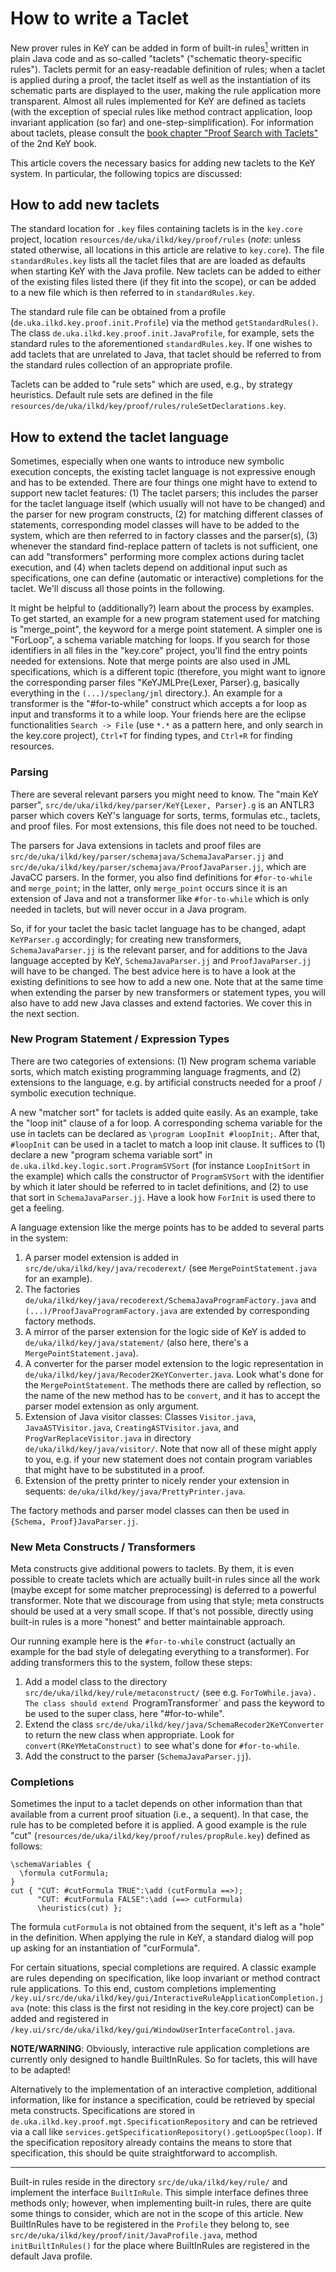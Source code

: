 # How to write a Taclet

New prover rules in KeY can be added in form of built-in rules<a href="#fn1" id="fnref1" name="fnref1"><sup>1</sup></a> written in plain Java code and as so-called "taclets" ("schematic theory-specific rules"). Taclets permit for an easy-readable definition of rules; when a taclet is applied during a proof, the taclet itself as well as the instantiation of its schematic parts are displayed to the user, making the rule application more transparent. Almost all rules implemented for KeY are defined as taclets (with the exception of special rules like method contract application, loop invariant application (so far) and one-step-simplification). For information about taclets, please consult the [book chapter "Proof Search with Taclets"](https://link.springer.com/chapter/10.1007/978-3-319-49812-6_4) of the 2nd KeY book.

This article covers the necessary basics for adding new taclets to the KeY system. In particular, the following topics are discussed:


##  How to add new taclets

The standard location for `.key` files containing taclets is in the `key.core` project, location `resources/de/uka/ilkd/key/proof/rules` (*note*: unless stated otherwise, all locations in this article are relative to `key.core`). The file `standardRules.key` lists all the taclet files that are are loaded as defaults when starting KeY with the Java profile. New taclets can be added to either of the existing files listed there (if they fit into the scope), or can be added to a new file which is then referred to in `standardRules.key`. 

The standard rule file can be obtained from a profile (`de.uka.ilkd.key.proof.init.Profile`) via the method `getStandardRules()`. The class `de.uka.ilkd.key.proof.init.JavaProfile`, for example, sets the standard rules to the aforementioned `standardRules.key`. If one wishes to add taclets that are unrelated to Java, that taclet should be referred to from the standard rules collection of an appropriate profile.

Taclets can be added to "rule sets" which are used, e.g., by strategy heuristics. Default rule sets are defined in the file `resources/de/uka/ilkd/key/proof/rules/ruleSetDeclarations.key`.

## How to extend the taclet language

Sometimes, especially when one wants to introduce new symbolic execution concepts, the existing taclet language is not expressive enough and has to be extended. There are four things one might have to extend to support new taclet features: (1) The taclet parsers; this includes the parser for the taclet language itself (which usually will not have to be changed) and the parser for new program constructs, (2) for matching different classes of statements, corresponding model classes will have to be added to the system, which are then referred to in factory classes and the parser(s), (3) whenever the standard find-replace pattern of taclets is not sufficient, one can add "transformers" performing more complex actions during taclet execution, and (4) when taclets depend on additional input such as specifications, one can define (automatic or interactive) completions for the taclet. We'll discuss all those points in the following.

It might be helpful to (additionally?) learn about the process by examples. To get started, an example for a new program statement used for matching is "merge_point", the keyword for a merge point statement. A simpler one is "ForLoop", a schema variable matching for loops. If you search for those identifiers in all files in the "key.core" project, you'll find the entry points needed for extensions. Note that merge points are also used in JML specifications, which is a different topic (therefore, you might want to ignore the corresponding parser files "KeYJMLPre{Lexer, Parser}.g, basically everything in the `(...)/speclang/jml` directory.). An example for a transformer is the "#for-to-while" construct which accepts a for loop as input and transforms it to a while loop. Your friends here are the eclipse functionalities `Search -> File` (use `*.*` as a pattern here, and only search in the key.core project), `Ctrl+T` for finding types, and `Ctrl+R` for finding resources.

### Parsing

There are several relevant parsers you might need to know. The "main KeY parser", `src/de/uka/ilkd/key/parser/KeY{Lexer, Parser}.g` is an ANTLR3 parser which covers KeY's language for sorts, terms, formulas etc., taclets, and proof files. For most extensions, this file does not need to be touched.

The parsers for Java extensions in taclets and proof files are `src/de/uka/ilkd/key/parser/schemajava/SchemaJavaParser.jj` and `src/de/uka/ilkd/key/parser/schemajava/ProofJavaParser.jj`, which are JavaCC parsers. In the former, you also find definitions for `#for-to-while` and `merge_point`; in the latter, only `merge_point` occurs since it is an extension of Java and not a transformer like `#for-to-while` which is only needed in taclets, but will never occur in a Java program.

So, if for your taclet the basic taclet language has to be changed, adapt `KeYParser.g` accordingly; for creating new transformers, `SchemaJavaParser.jj` is the relevant parser, and for additions to the Java language accepted by KeY, `SchemaJavaParser.jj` and `ProofJavaParser.jj` will have to be changed. The best advice here is to have a look at the existing definitions to see how to add a new one. Note that at the same time when extending the parser by new transformers or statement types, you will also have to add new Java classes and extend factories. We cover this in the next section.

### New Program Statement / Expression Types

There are two categories of extensions: (1) New program schema variable sorts, which match existing programming language fragments, and (2) extensions to the language, e.g. by artificial constructs needed for a proof / symbolic execution technique.

A new "matcher sort" for taclets is added quite easily. As an example, take the "loop init" clause of a for loop. A corresponding schema variable for the use in taclets can be declared as `\program LoopInit #loopInit;`. After that, `#loopInit` can be used in a taclet to match a loop init clause. It suffices to (1) declare a new "program schema variable sort" in `de.uka.ilkd.key.logic.sort.ProgramSVSort` (for instance `LoopInitSort` in the example) which calls the constructor of `ProgramSVSort` with the identifier by which it later should be referred to in taclet definitions, and (2) to use that sort in `SchemaJavaParser.jj`. Have a look how `ForInit` is used there to get a feeling.

A language extension like the merge points has to be added to several parts in the system: 

1. A parser model extension is added in `src/de/uka/ilkd/key/java/recoderext/`
(see `MergePointStatement.java` for an example).
2. The factories `de/uka/ilkd/key/java/recoderext/SchemaJavaProgramFactory.java`
and `(...)/ProofJavaProgramFactory.java` are extended by corresponding
factory methods.
3. A mirror of the parser extension for the logic side of KeY is added to
`de/uka/ilkd/key/java/statement/` (also here, there's a `MergePointStatement.java`).
5. A converter for the parser model extension to the logic representation in
`de/uka/ilkd/key/java/Recoder2KeYConverter.java`. Look what's done for the 
`MergePointStatement`. The methods there are called by reflection, so the name of the new method has to be `convert`, and it has to accept the parser model extension as only argument.
6. Extension of Java visitor classes: Classes `Visitor.java`,
`JavaASTVisitor.java`, `CreatingASTVisitor.java`, and `ProgVarReplaceVisitor.java`
in directory `de/uka/ilkd/key/java/visitor/`. Note that now all of these might 
apply to you, e.g. if your new statement does not contain program variables that
might have to be substituted in a proof.
7. Extension of the pretty printer to nicely render your extension in sequents:
`de/uka/ilkd/key/java/PrettyPrinter.java`.

The factory methods and parser model classes can then be used in
`{Schema, Proof}JavaParser.jj`.

### New Meta Constructs / Transformers

Meta constructs give additional powers to taclets. By them, it is even possible
to create taclets which are actually built-in rules since all the work 
(maybe except for some matcher preprocessing) is deferred to a powerful 
transformer. Note that we discourage from using that style; meta constructs 
should be used at a very small scope. If that's not possible, directly using 
built-in rules is a more "honest" and better maintainable approach.

Our running example here is the `#for-to-while` construct (actually an example 
for the bad style of delegating everything to a transformer). For adding 
transformers this to the system, follow these steps:

1. Add a model class to the directory `src/de/uka/ilkd/key/rule/metaconstruct/` 
(see e.g. `ForToWhile.java). The class should extend `ProgramTransformer` 
and pass the keyword to be used to the super class, here "#for-to-while".
2. Extend the class `src/de/uka/ilkd/key/java/SchemaRecoder2KeYConverter` 
to return the new class when appropriate. Look for `convert(RKeYMetaConstruct)`
to see what's done for `#for-to-while`.
3. Add the construct to the parser (`SchemaJavaParser.jj`).

### Completions

Sometimes the input to a taclet depends on other information than that available 
from a current proof situation (i.e., a sequent). In that case, the rule has to be 
completed before it is applied. A good example is the rule "cut" 
(`resources/de/uka/ilkd/key/proof/rules/propRule.key`) defined as follows:

```
\schemaVariables {
  \formula cutFormula;
}
cut { "CUT: #cutFormula TRUE":\add (cutFormula ==>);
      "CUT: #cutFormula FALSE":\add (==> cutFormula)
      \heuristics(cut) };
```

The formula `cutFormula` is not obtained from the sequent, it's left as a 
"hole" in the definition.
When applying the rule in KeY, a standard dialog will pop up asking for an
instantiation of "curFormula".

For certain situations, special completions are required. A classic example
are rules depending on
specification, like loop invariant or method contract rule applications. To
this end, custom completions
implementing `/key.ui/src/de/uka/ilkd/key/gui/InteractiveRuleApplicationCompletion.java`
(note: this
class is the first not residing in the key.core project) can be added and
registered in 
`/key.ui/src/de/uka/ilkd/key/gui/WindowUserInterfaceControl.java`.

**NOTE/WARNING**: Obviously, interactive rule application completions are 
currently only designed to 
handle BuiltInRules. So for taclets, this will have to be adapted!

Alternatively to the implementation of an interactive completion, additional
information, 
like for instance a specification, could be retrieved by special meta constructs.
Specifications are stored in `de.uka.ilkd.key.proof.mgt.SpecificationRepository` 
and can be retrieved via a call like 
`services.getSpecificationRepository().getLoopSpec(loop)`. If the specification
repository already contains the means to store that specification, this should 
be quite straightforward to accomplish.

---

Built-in rules reside in the directory `src/de/uka/ilkd/key/rule/` and implement the interface `BuiltInRule`. 
This simple interface defines three methods only; however, when implementing built-in rules, 
there are quite some things to consider, which are not in the scope of this article. New BuiltInRules have to be registered in the <code>Profile</code> they belong to, see
`src/de/uka/ilkd/key/proof/init/JavaProfile.java`, method `initBuiltInRules()`
for the place where BuiltInRules are registered in the default Java profile.
